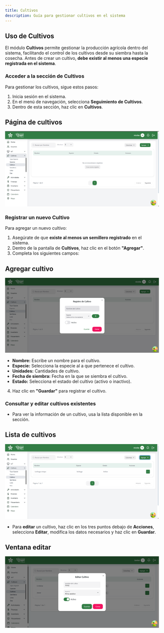 ```yaml
---
title: Cultivos
description: Guía para gestionar cultivos en el sistema
---
```


## Uso de Cultivos

El módulo **Cultivos** permite gestionar la producción agrícola dentro del sistema, facilitando el control de los cultivos desde su siembra hasta la cosecha. Antes de crear un cultivo, **debe existir al menos una especie registrada en el sistema**.

### **Acceder a la sección de Cultivos**
Para gestionar los cultivos, sigue estos pasos:
1. Inicia sesión en el sistema.
2. En el menú de navegación, selecciona **Seguimiento de Cultivos**.
3. Dentro de esta sección, haz clic en **Cultivos**.

## Página de cultivos
![Captura de pantalla cultivos](../../../assets/cultivos/paginaCultivo.png)

### **Registrar un nuevo Cultivo**
Para agregar un nuevo cultivo:
1. Asegúrate de que **existe al menos un semillero registrado** en el sistema.
2. Dentro de la pantalla de **Cultivos**, haz clic en el botón **"Agregar"**.
3. Completa los siguientes campos:
## Agregar cultivo
![Captura de pantalla agregar cultivo](../../../assets/cultivos/regitsrarCultivo.png)
   - **Nombre:** Escribe un nombre para el cultivo.
   - **Especie:** Selecciona la especie al a que pertenece el cultivo.
   - **Unidades:** Cantidades de cultivo. 
   - **Fecha de siembra:** Fecha en la que se siembra el cultivo.
   - **Estado:** Selecciona el estado del cultivo (activo o inactivo).
4. Haz clic en **"Guardar"** para registrar el cultivo.

### **Consultar y editar cultivos existentes**
- Para ver la información de un cultivo, usa la lista disponible en la sección.
## Lista de cultivos
![Captura de pantalla](../../../assets/cultivos/listaCultivo.png)
- Para **editar** un cultivo, haz clic en los tres puntos debajo de **Acciones**, selecciona **Editar**, modifica los datos necesarios y haz clic en **Guardar**.
## Ventana editar
![Captura de pantalla](../../../assets/cultivos/editarCultivo.png)

